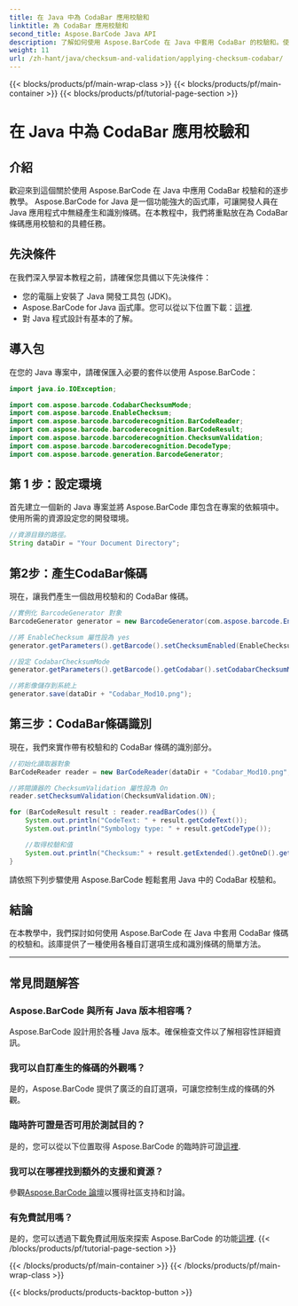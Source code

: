 ```yaml
---
title: 在 Java 中為 CodaBar 應用校驗和
linktitle: 為 CodaBar 應用校驗和
second_title: Aspose.BarCode Java API
description: 了解如何使用 Aspose.BarCode 在 Java 中套用 CodaBar 的校驗和。使用此逐步指南輕鬆產生和識別條碼。
weight: 11
url: /zh-hant/java/checksum-and-validation/applying-checksum-codabar/
---
```


{{< blocks/products/pf/main-wrap-class >}}
{{< blocks/products/pf/main-container >}}
{{< blocks/products/pf/tutorial-page-section >}}

# 在 Java 中為 CodaBar 應用校驗和


## 介紹

歡迎來到這個關於使用 Aspose.BarCode 在 Java 中應用 CodaBar 校驗和的逐步教學。 Aspose.BarCode for Java 是一個功能強大的函式庫，可讓開發人員在 Java 應用程式中無縫產生和識別條碼。在本教程中，我們將重點放在為 CodaBar 條碼應用校驗和的具體任務。

## 先決條件

在我們深入學習本教程之前，請確保您具備以下先決條件：

- 您的電腦上安裝了 Java 開發工具包 (JDK)。
-  Aspose.BarCode for Java 函式庫。您可以從以下位置下載：[這裡](https://releases.aspose.com/barcode/java/).
- 對 Java 程式設計有基本的了解。

## 導入包

在您的 Java 專案中，請確保匯入必要的套件以使用 Aspose.BarCode：

```java
import java.io.IOException;

import com.aspose.barcode.CodabarChecksumMode;
import com.aspose.barcode.EnableChecksum;
import com.aspose.barcode.barcoderecognition.BarCodeReader;
import com.aspose.barcode.barcoderecognition.BarCodeResult;
import com.aspose.barcode.barcoderecognition.ChecksumValidation;
import com.aspose.barcode.barcoderecognition.DecodeType;
import com.aspose.barcode.generation.BarcodeGenerator;
```

## 第 1 步：設定環境

首先建立一個新的 Java 專案並將 Aspose.BarCode 庫包含在專案的依賴項中。使用所需的資源設定您的開發環境。

```java
//資源目錄的路徑。
String dataDir = "Your Document Directory";
```

## 第2步：產生CodaBar條碼

現在，讓我們產生一個啟用校驗和的 CodaBar 條碼。

```java
//實例化 BarcodeGenerator 對象
BarcodeGenerator generator = new BarcodeGenerator(com.aspose.barcode.EncodeTypes.CODABAR, "1234567890");

//將 EnableChecksum 屬性設為 yes
generator.getParameters().getBarcode().setChecksumEnabled(EnableChecksum.YES);

//設定 CodabarChecksumMode
generator.getParameters().getBarcode().getCodabar().setCodabarChecksumMode(CodabarChecksumMode.MOD_10);

//將影像儲存到系統上
generator.save(dataDir + "Codabar_Mod10.png");
```

## 第三步：CodaBar條碼識別

現在，我們來實作帶有校驗和的 CodaBar 條碼的識別部分。

```java
//初始化讀取器對象
BarCodeReader reader = new BarCodeReader(dataDir + "Codabar_Mod10.png", DecodeType.CODABAR);

//將閱讀器的 ChecksumValidation 屬性設為 On
reader.setChecksumValidation(ChecksumValidation.ON);

for (BarCodeResult result : reader.readBarCodes()) {
    System.out.println("CodeText: " + result.getCodeText());
    System.out.println("Symbology type: " + result.getCodeType());

    //取得校驗和值
    System.out.println("Checksum:" + result.getExtended().getOneD().getCheckSum());
}
```

請依照下列步驟使用 Aspose.BarCode 輕鬆套用 Java 中的 CodaBar 校驗和。

## 結論

在本教學中，我們探討如何使用 Aspose.BarCode 在 Java 中套用 CodaBar 條碼的校驗和。該庫提供了一種使用各種自訂選項生成和識別條碼的簡單方法。

---

## 常見問題解答

### Aspose.BarCode 與所有 Java 版本相容嗎？
Aspose.BarCode 設計用於各種 Java 版本。確保檢查文件以了解相容性詳細資訊。

### 我可以自訂產生的條碼的外觀嗎？
是的，Aspose.BarCode 提供了廣泛的自訂選項，可讓您控制生成的條碼的外觀。

### 臨時許可證是否可用於測試目的？
是的，您可以從以下位置取得 Aspose.BarCode 的臨時許可證[這裡](https://purchase.aspose.com/temporary-license/).

### 我可以在哪裡找到額外的支援和資源？
參觀[Aspose.BarCode 論壇](https://forum.aspose.com/c/barcode/13)以獲得社區支持和討論。

### 有免費試用嗎？
是的，您可以透過下載免費試用版來探索 Aspose.BarCode 的功能[這裡](https://releases.aspose.com/).
{{< /blocks/products/pf/tutorial-page-section >}}

{{< /blocks/products/pf/main-container >}}
{{< /blocks/products/pf/main-wrap-class >}}

{{< blocks/products/products-backtop-button >}}

